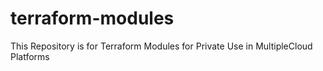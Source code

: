 # terraform-modules
This Repository is for Terraform Modules for Private Use in MultipleCloud Platforms
